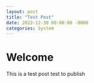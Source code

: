 ```yaml
---
layout: post
title: "Test Post"
date: 2022-12-30 00:00:00 -0000
categories: System
---
```

# Welcome
This is a test post
test to publish
